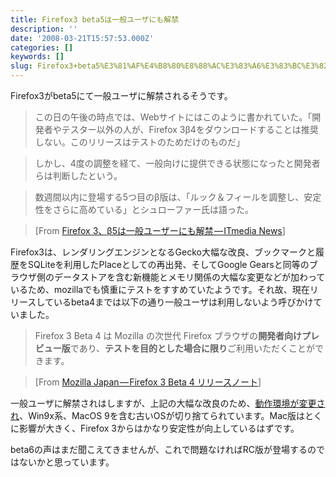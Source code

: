 ```yaml
---
title: Firefox3 beta5は一般ユーザにも解禁
description: ''
date: '2008-03-21T15:57:53.000Z'
categories: []
keywords: []
slug: Firefox3+beta5%E3%81%AF%E4%B8%80%E8%88%AC%E3%83%A6%E3%83%BC%E3%82%B6%E3%81%AB%E3%82%82%E8%A7%A3%E7%A6%81
---
```

Firefox3がbeta5にて一般ユーザに解禁されるそうです。

> この日の午後の時点では、Webサイトにはこのように書かれていた。「開発者やテスター以外の人が、Firefox 3β4をダウンロードすることは推奨しない。このリリースはテストのためだけのものだ」

> しかし、4度の調整を経て、一般向けに提供できる状態になったと開発者らは判断したという。

> 数週間以内に登場する5つ目のβ版は、「ルック＆フィールを調整し、安定性をさらに高めている」とシュローファー氏は語った。

> \[From [Firefox 3、β5は一般ユーザーにも解禁 — ITmedia News](http://www.itmedia.co.jp/news/articles/0803/21/news035.html)\]

Firefox3は、レンダリングエンジンとなるGecko大幅な改良、ブックマークと履歴をSQLiteを利用したPlaceとしての再出発、そしてGoogle Gearsと同等のブラウザ側のデータストアを含む新機能とメモリ関係の大幅な変更などが加わっているため、mozillaでも慎重にテストをすすめていたようです。それ故、現在リリースしているbeta4までは以下の通り一般ユーザは利用しないよう呼びかけていました。

> Firefox 3 Beta 4 は Mozilla の次世代 Firefox ブラウザの**開発者向けプレビュー版**であり、**テストを目的とした場合に限り**ご利用いただくことができます。

> \[From [Mozilla Japan — Firefox 3 Beta 4 リリースノート](http://www.mozilla-japan.org/products/firefox/3.0b4/releasenotes/)\]

一般ユーザに解禁されはしますが、上記の大幅な改良のため、[動作環境が変更され](http://www.mozilla-japan.org/products/firefox/system-requirements-v3.html)、Win9x系、MacOS 9を含む古いOSが切り捨てられています。Mac版はとくに影響が大きく、Firefox 3からはかなり安定性が向上しているはずです。

beta6の声はまだ聞こえてきませんが、これで問題なければRC版が登場するのではないかと思っています。